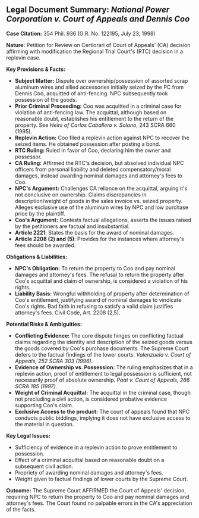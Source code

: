 ## Legal Document Summary: *National Power Corporation v. Court of Appeals and Dennis Coo*

**Case Citation:** 354 Phil. 936 (G.R. No. 122195, July 23, 1998)

**Nature:** Petition for Review on Certiorari of Court of Appeals' (CA) decision affirming with modification the Regional Trial Court's (RTC) decision in a replevin case.

**Key Provisions & Facts:**

*   **Subject Matter:** Dispute over ownership/possession of assorted scrap aluminum wires and allied accessories initially seized by the PC from Dennis Coo, acquitted of anti-fencing. NPC subsequently took possession of the goods.
*   **Prior Criminal Proceeding:** Coo was acquitted in a criminal case for violation of anti-fencing law. The acquittal, although based on reasonable doubt, establishes his entitlement to the return of the property. See *Heirs of Carlos Caballero v. Solano*, 243 SCRA 660 (1995).
*   **Replevin Action:** Coo filed a replevin action against NPC to recover the seized items. He obtained possession after posting a bond.
*   **RTC Ruling:** Ruled in favor of Coo, declaring him the owner and possessor.
*   **CA Ruling:** Affirmed the RTC's decision, but absolved individual NPC officers from personal liability and deleted compensatory/moral damages, instead awarding nominal damages and attorney's fees to Coo.
*   **NPC's Argument:** Challenges CA reliance on the acquittal, arguing it's not conclusive on ownership. Claims discrepancies in description/weight of goods in the sales invoice vs. seized property. Alleges exclusive use of the aluminum wires by NPC and low purchase price by the plaintiff.
*   **Coo's Argument:** Contests factual allegations, asserts the issues raised by the petitioners are factual and insubstantial.
*   **Article 2221**: States the basis for the award of nominal damages.
*   **Article 2208 (2) and (5)**: Provides for the instances where attorney's fees should be awarded.

**Obligations & Liabilities:**

*   **NPC's Obligation:** To return the property to Coo and pay nominal damages and attorney's fees. The refusal to return the property after Coo's acquittal and claim of ownership, is considered a violation of his rights.
*   **Liability Basis:** Wrongful withholding of property after determination of Coo's entitlement, justifying award of nominal damages to vindicate Coo's rights. Bad faith in refusing to satisfy a valid claim justifies attorney's fees. Civil Code, Art. 2208 (2,5).

**Potential Risks & Ambiguities:**

*   **Conflicting Evidence:** The core dispute hinges on conflicting factual claims regarding the identity and description of the seized goods versus the goods covered by Coo's purchase documents. The Supreme Court defers to the factual findings of the lower courts. *Valenzuela v. Court of Appeals, 252 SCRA 303 (1996).*
*   **Evidence of Ownership vs. Possession:** The ruling emphasizes that in a replevin action, proof of entitlement to legal possession is sufficient, not necessarily proof of absolute ownership. *Paat v. Court of Appeals, 266 SCRA 185 (1997).*
*   **Weight of Criminal Acquittal:** The acquittal in the criminal case, though not precluding a civil action, is considered probative evidence supporting Coo's claim.
* **Exclusive Access to the product:** The court of appeals found that NPC conducts public biddings, implying it does not have exclusive access to the material in question.

**Key Legal Issues:**

*   Sufficiency of evidence in a replevin action to prove entitlement to possession.
*   Effect of a criminal acquittal based on reasonable doubt on a subsequent civil action.
*   Propriety of awarding nominal damages and attorney's fees.
*   Weight given to factual findings of lower courts by the Supreme Court.

**Outcome:** The Supreme Court AFFIRMED the Court of Appeals' decision, requiring NPC to return the property to Coo and pay nominal damages and attorney's fees. The Court found no palpable errors in the CA's appreciation of the facts.

